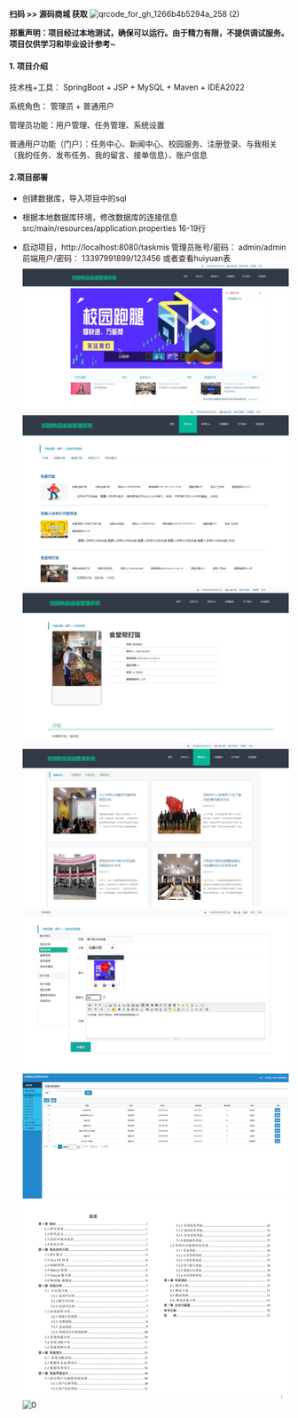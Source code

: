 **扫码 >> 源码商城 获取** ![qrcode_for_gh_1266b4b5294a_258 (2)](https://github.com/user-attachments/assets/45838afd-19a8-4cdc-bdd5-74b9c76fb241)

**郑重声明：项目经过本地测试，确保可以运行。由于精力有限，不提供调试服务。项目仅供学习和毕业设计参考~**

#### 1. 项目介绍

技术栈+工具： SpringBoot + JSP + MySQL + Maven + IDEA2022 

系统角色： 管理员 + 普通用户

管理员功能：用户管理、任务管理、系统设置

普通用户功能（门户）：任务中心、新闻中心、校园服务、注册登录、与我相关（我的任务、发布任务、我的留言、接单信息）、账户信息

#### 2.项目部署

- 创建数据库，导入项目中的sql

- 根据本地数据库环境，修改数据库的连接信息 src/main/resources/application.properties 16-19行

- 启动项目，http://localhost:8080/taskmis  管理员账号/密码： admin/admin  前端用户/密码： 13397991899/123456 或者查看huiyuan表
![0](https://github.com/Learning-Journey-Treasures/bysj-013/blob/master/1.png)
![0](https://github.com/Learning-Journey-Treasures/bysj-013/blob/master/2.png)
![0](https://github.com/Learning-Journey-Treasures/bysj-013/blob/master/3.png)
![0](https://github.com/Learning-Journey-Treasures/bysj-013/blob/master/4.png)
![0](https://github.com/Learning-Journey-Treasures/bysj-013/blob/master/5.png)
![0](https://github.com/Learning-Journey-Treasures/bysj-013/blob/master/6.png)
![0](https://github.com/Learning-Journey-Treasures/bysj-013/blob/master/7.png)
![0](https://github.com/Learning-Journey-Treasures/bysj-013/blob/master/8.png)
